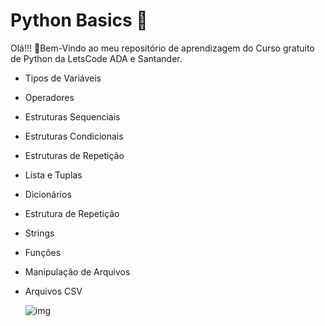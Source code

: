 # Python Basics 🐍

 Olá!!! 👋Bem-Vindo ao meu repositório de aprendizagem do Curso gratuito de Python da LetsCode ADA e Santander. 

- Tipos de Variáveis

- Operadores

- Estruturas Sequenciais

- Estruturas Condicionais

- Estruturas de Repetição

- Lista e Tuplas

- Dicionários

- Estrutura de Repetição

- Strings

- Funções

- Manipulação de Arquivos

- Arquivos CSV

  ![img](https://media.tenor.com/kyeNs4DnuW0AAAAC/dev_animado.gif)
